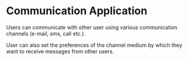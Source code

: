 # Communication Application

Users can communicate with other user using various communication channels (e-mail, sms, call etc.).

User can also set the preferences of the channel medium by which they want to receive messages from other users.  